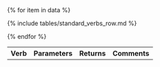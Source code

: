 <table>
<tr>
  <th>Verb</th>
  <th>Parameters</th>
  <th>Returns</th>
  <th>Comments</th>
</tr>
<tbody id="verbsTable">
{% for item in data %}

{% include tables/standard_verbs_row.md %}

{% endfor %}
</tbody>
</table>
